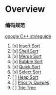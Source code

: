  # Overview



 ### 编码规范

   [google C++ styleguide](https://zh-google-styleguide.readthedocs.io/en/latest/google-cpp-styleguide/headers) 
   

 1. [x] [Insert Sort](insert_sort.c)
 2. [x] [Shell Sort](shell_sort.c)
 3. [x] [Merge Sort](merge_sort.c)
 4. [x] [Bubble Sort](bubble_sort.c)
 5. [x] [Quick Sort](quick_sort.c)
 6. [x] [Select Sort](select_sort.c)
 7. [ ] [Heap Sort](heap_sort.c)
 8. [ ] [Priority Queues](priority_queues.c)
 9. [ ] [Trie Tree](trie_tree.c)

